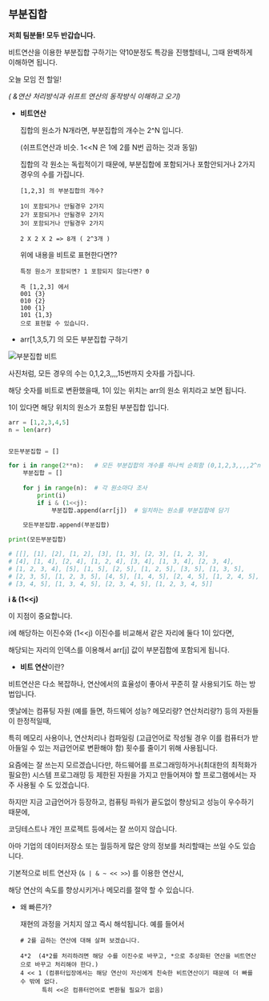## 부분집합 



**저희 팀분들! 모두 반갑습니다.**

비트연산을 이용한 부분집합 구하기는  약10분정도 특강을 진행할테니, 그때 완벽하게 이해하면 됩니다.

 

오늘 모임 전 할일!

*( &연산 처리방식과 쉬프트 연산의 동작방식 이해하고 오기)*





- **비트연산**

  집합의 원소가 N개라면, 부분집합의 개수는 2^N 입니다.

  (쉬프트연산과 비슷.  1<<N 은 1에 2를 N번 곱하는 것과 동일)

  집합의 각 원소는 독립적이기 때문에, 부분집합에 포함되거나 포함안되거나 2가지 경우의 수를 가집니다.

  ```
  [1,2,3] 의 부분집합의 개수?
  
  1이 포함되거나 안될경우 2가지
  2가 포함되거나 안될경우 2가지
  3이 포함되거나 안될경우 2가지
  
  2 X 2 X 2 => 8개 ( 2^3개 )
  ```

  위에 내용을 비트로 표현한다면??

  ```
  특정 원소가 포함되면? 1 포함되지 않는다면? 0
  
  즉 [1,2,3] 에서
  001 {3}
  010 {2}
  100 {1}
  101 {1,3} 
  으로 표현할 수 있습니다.
  ```



- arr[1,3,5,7] 의  모든 부분집합 구하기


![부분집합 비트](https://user-images.githubusercontent.com/89068148/151992962-59cd6936-1e96-4512-9b74-de3e05971c96.png)

사진처럼, 모든 경우의 수는 0,1,2,3,,,,15번까지 숫자를 가집니다.

해당 숫자를 비트로 변환했을때, 1이 있는 위치는 arr의 원소 위치라고 보면 됩니다.

1이 있다면 해당 위치의 원소가 포함된 부분집합 입니다.



```python
arr = [1,2,3,4,5]
n = len(arr)


모든부분집합 = []

for i in range(2**n):   # 모든 부분집합의 개수를 하나씩 순회함 (0,1,2,3,,,,2^n)
    부분집합 = []
    
    for j in range(n):  # 각 원소마다 조사
        print(i)
        if i & (1<<j):
            부분집합.append(arr[j])  # 일치하는 원소를 부분집합에 담기
    
    모든부분집합.append(부분집합)

print(모든부분집합)

# [[], [1], [2], [1, 2], [3], [1, 3], [2, 3], [1, 2, 3], 
# [4], [1, 4], [2, 4], [1, 2, 4], [3, 4], [1, 3, 4], [2, 3, 4], 
# [1, 2, 3, 4], [5], [1, 5], [2, 5], [1, 2, 5], [3, 5], [1, 3, 5], 
# [2, 3, 5], [1, 2, 3, 5], [4, 5], [1, 4, 5], [2, 4, 5], [1, 2, 4, 5], 
# [3, 4, 5], [1, 3, 4, 5], [2, 3, 4, 5], [1, 2, 3, 4, 5]]
```



**i & (1<<j)** 

이 지점이 중요합니다.

i에 해당하는 이진수와 (1<<j) 이진수를 비교해서 같은 자리에 둘다 1이 있다면, 

해당되는 자리의 인덱스를 이용해서 arr[j] 값이 부분집합에 포함되게 됩니다.







- **비트 연산**이란?

비트연산은 다소 복잡하나, 연산에서의 효율성이 좋아서 꾸준히 잘 사용되기도 하는 방법입니다.



옛날에는 컴퓨팅 자원 (예를 들면, 하드웨어 성능? 메모리량? 연산처리량?) 등의 자원들이 한정적일때,

특히 메모리 사용이나, 연산처리나 컴파일링 (고급언어로 작성될 경우 이를 컴퓨터가 받아들일 수 있는 저급언어로 변환해야 함) 횟수를 줄이기 위해 사용됩니다.



요즘에는 잘 쓰는지 모르겠습니다만, 하드웨어를 프로그래밍하거나(최대한의 최적화가 필요한) 시스템 프로그래밍 등 제한된 자원을 가지고 만들어져야 할 프로그램에서는 자주 사용될 수 도 있겠습니다.

하지만 지금 고급언어가 등장하고, 컴퓨팅 파워가 끝도없이 향상되고 성능이 우수하기 때문에, 

코딩테스트나 개인 프로젝트 등에서는 잘 쓰이지 않습니다.

아마 기업의 데이터저장소 또는 월등하게 많은 양의 정보를 처리할때는 쓰일 수도 있습니다.



기본적으로 비트 연산자 (`& | & ~ << >>`) 를 이용한 연산시, 

해당 연산의 속도를 향상시키거나 메모리를 절약 할 수 있습니다.



- 왜 빠른가?

  재현의 과정을 거치지 않고 즉시 해석됩니다. 예를 들어서

  ```
  # 2를 곱하는 연산에 대해 살펴 보겠습니다.
  
  4*2  (4*2를 처리하려면 해당 수를 이진수로 바꾸고, *으로 추상화된 연산을 비트연산으로 바꾸고 처리해야 한다.)
  4 << 1 (컴퓨터입장에서는 해당 연산이 자신에게 친숙한 비트연산이기 때문에 더 빠를 수 밖에 없다.
  		특히 <<은 컴퓨터언어로 변환될 필요가 없음)
  ```

